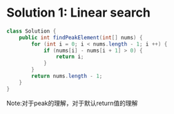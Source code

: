 # Solution 1: Linear search
``` Java
class Solution {
    public int findPeakElement(int[] nums) {
        for (int i = 0; i < nums.length - 1; i ++) {
            if (nums[i] - nums[i + 1] > 0) {
                return i;
            }
        }
        return nums.length - 1;
    } 
}
```
Note:对于peak的理解，对于默认return值的理解
